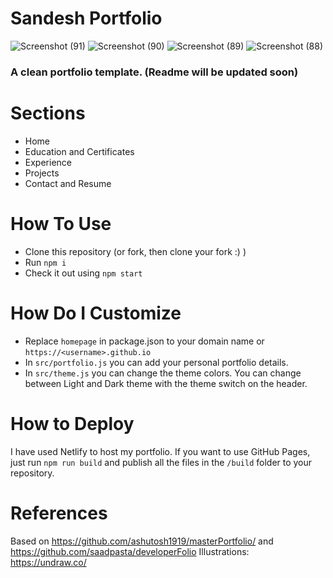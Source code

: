 # Sandesh Portfolio

![Screenshot (91)](https://github.com/sandeshwalunj/Personal-Portfolio/assets/85930930/d93063e2-cb7b-4672-a379-8f2f35b8b26e)
![Screenshot (90)](https://github.com/sandeshwalunj/Personal-Portfolio/assets/85930930/9a1b7357-137a-4ef8-a49c-667acb4fa601)
![Screenshot (89)](https://github.com/sandeshwalunj/Personal-Portfolio/assets/85930930/2bd5643d-6427-4c37-ae32-e0f1a0b1b76c)
![Screenshot (88)](https://github.com/sandeshwalunj/Personal-Portfolio/assets/85930930/141b29c1-a519-4823-8c24-bccb8f205190)

### A clean portfolio template. (Readme will be updated soon)

# Sections

- Home
- Education and Certificates
- Experience
- Projects
- Contact and Resume

# How To Use

- Clone this repository (or fork, then clone your fork :) )
- Run `npm i`
- Check it out using `npm start`

# How Do I Customize

- Replace `homepage` in package.json to your domain name or `https://<username>.github.io`
- In `src/portfolio.js` you can add your personal portfolio details.
- In `src/theme.js` you can change the theme colors. You can change between Light and Dark theme with the theme switch on the header.

# How to Deploy

I have used Netlify to host my portfolio. If you want to use GitHub Pages, just run `npm run build` and publish all the files in the `/build` folder to your repository.

# References

Based on https://github.com/ashutosh1919/masterPortfolio/ and https://github.com/saadpasta/developerFolio
Illustrations: https://undraw.co/

